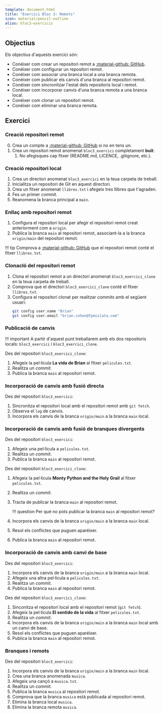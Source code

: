 ```yaml
---
template: document.html
title: "Exercici Bloc 3: Remots"
icon: material/pencil-outline
alias: bloc3-exercicis
---
```


## Objectius
Els objectius d'aquests exercici són:

- Conéixer com crear un repositori remot a [:material-github: GitHub](https://github.com).
- Conéixer com configurar un repositori remot.
- Conéixer com associar una branca local a una branca remota.
- Conéixer com publicar els canvis d'una branca al repositori remot.
- Conéixer com sincronitzar l'estat dels repositoris local i remot.
- Conéixer com incorporar canvis d'una branca remota a una branca local.
- Conéixer com clonar un repositori remot.
- Conéixer com eliminar una branca remota.

## Exercici
### Creació repositori remot
0. Crea un compte a [:material-github: GitHub](https://github.com) si no en tens un.
1. Crea un repositori remot anomenat `bloc3_exercici` completament __buit__:
    1. No afegisques cap fitxer (README.md, LICENCE, .gitignore, etc.).

### Creació repositori local
1. Crea un directori anomenat `bloc3_exercici` en la teua carpeta de treball.
1. Inicialitza un repositori de Git en aquest directori.
1. Crea un fitxer anomenat `llibres.txt` i afegeix tres llibres que t'agraden.
1. Fes un primer _commit_.
1. Reanomena la branca principal a `main`.

### Enllaç amb repositori remot
1. Configura el repositori local per afegir el repositori remot
    creat anteriorment com a `origin`.
1. Publica la branca `main` al repositori remot, associant-la a la branca `origin/main`
    del repositori remot.

!!! tip
    Comprova a [:material-github: GitHub](https://github.com) que el repositori remot
    conté el fitxer `llibres.txt`.

### Clonacló del repositori remot
1. Clona el repositori remot a un directori anomenat
    `bloc3_exercici_clone` en la teua carpeta de treball.
1. Comprova que el directori `bloc3_exercici_clone` conté el fitxer
    `llibres.txt`.
1. Configura el repositori clonat per realitzar _commits_ amb el següent usuari:
    ```bash
    git config user.name "Brian"
    git config user.email "brian.cohen@fpmislata.com"
    ```

### Publicació de canvis
!!! important
    A partir d'aquest punt treballarem amb els dos repositoris locals: `bloc3_exercici` i `bloc3_exercici_clone`.

Des del repositori `bloc3_exercici_clone`:

1. Afegeix la pel·lícula __La vida de Brian__ al fitxer `pelicules.txt`.
1. Realitza un _commit_.
1. Publica la branca `main` al repositori remot.

### Incorporació de canvis amb fusió directa

Des del repositori `bloc3_exercici`:

1. Sincronitza el repositori local amb el repositori remot amb `git fetch`.
1. Observa el `log` de canvis.
1. Incorpora els canvis de la branca `origin/main` a la branca `main` local.

### Incorporació de canvis amb fusió de branques divergents

Des del repositori `bloc3_exercici`:

1. Afegeix una pel·lícula a `pelicules.txt`.
1. Realitza un _commit_.
1. Publica la branca `main` al repositori remot.

Des del repositori `bloc3_exercici_clone`:

1. Afegeix la pel·lícula __Monty Python and the Holy Grail__ al fitxer `pelicules.txt`.
1. Realitza un _commit_.
1. Tracta de publicar la branca `main` al repositori remot.

    !!! question
        Per què no pots publicar la branca `main` al repositori remot?

1. Incorpora els canvis de la branca `origin/main` a la branca `main` local.
1. Resol els conflictes que puguen aparéixer.
1. Publica la branca `main` al repositori remot.

### Incorporació de canvis amb canvi de base

Des del repositori `bloc3_exercici`:

1. Incorpora els canvis de la branca `origin/main` a la branca `main` local.
1. Afegeix una altra pel·lícula a `pelicules.txt`.
1. Realitza un _commit_.
1. Publica la branca `main` al repositori remot.

Des del repositori `bloc3_exercici_clone`:

1. Sinconitza el repositori local amb el repositori remot (`git fetch`).
1. Afegeix la pel·lícula __El sentido de la vida__ al fitxer `pelicules.txt`.
1. Realitza un _commit_.
1. Incorpora els canvis de la branca `origin/main` a la branca `main` local
    amb un canvi de base.
1. Resol els conflictes que puguen aparéixer.
1. Publica la branca `main` al repositori remot.

### Branques i remots

Des del repositori `bloc3_exercici`:

1. Incorpora els canvis de la branca `origin/main` a la branca `main` local.
1. Crea una branca anomenada `musica`.
1. Afegeix una cançó a `musica.txt`.
1. Realitza un _commit_.
1. Publica la branca `musica` al repositori remot.
1. Comprova que la branca `musica` està publicada al repositori remot.
1. Elimina la branca local `musica`.
1. Elimina la branca remota `musica`.
    
